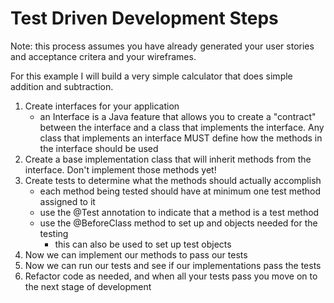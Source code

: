 # Test Driven Development Steps
Note: this process assumes you have already generated your user stories and acceptance critera and your wireframes.

For this example I will build a very simple calculator that does simple addition and subtraction.

1. Create interfaces for your application
    - an Interface is a Java feature that allows you to create a "contract" between the interface and a class that implements the interface. Any class that implements an interface MUST define how the methods in the interface should be used
2. Create a base implementation class that will inherit methods from the interface. Don't implement those methods yet!
3. Create tests to determine what the methods should actually accomplish
    - each method being tested should have at minimum one test method assigned to it
    - use the @Test annotation to indicate that a method is a test method
    - use the @BeforeClass method to set up and objects needed for the testing
        - this can also be used to set up test objects
4. Now we can implement our methods to pass our tests
5. Now we can run our tests and see if our implementations pass the tests
6. Refactor code as needed, and when all your tests pass you move on to the next stage of development
